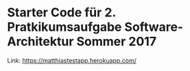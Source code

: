 ﻿# Starter Code für 2. Pratkikumsaufgabe Software-Architektur Sommer 2017 
Link: https://matthiastestapp.herokuapp.com/
